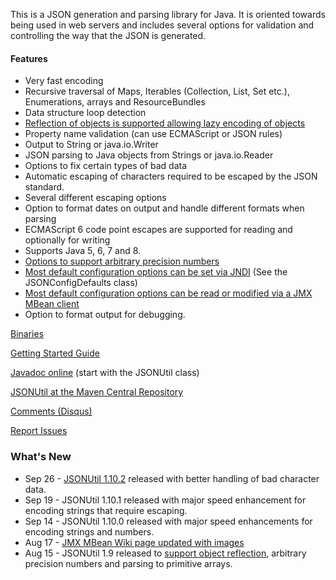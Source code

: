 
This is a JSON generation and parsing library for Java.  It is oriented
towards being used in web servers and includes several options for validation
and controlling the way that the JSON is generated.

#### Features
* Very fast encoding
* Recursive traversal of Maps, Iterables (Collection, List, Set etc.), Enumerations, arrays and ResourceBundles
* Data structure loop detection
* [Reflection of objects is supported allowing lazy encoding of objects](https://github.com/billdavidson/JSONUtil/wiki/Using-Reflection-to-Encode-Objects-as-JSON)
* Property name validation (can use ECMAScript or JSON rules)
* Output to String or java.io.Writer
* JSON parsing to Java objects from Strings or java.io.Reader
* Options to fix certain types of bad data
* Automatic escaping of characters required to be escaped by the JSON standard.
* Several different escaping options
* Option to format dates on output and handle different formats when parsing
* ECMAScript 6 code point escapes are supported for reading and optionally for writing
* Supports Java 5, 6, 7 and 8.
* [Options to support arbitrary precision numbers](https://github.com/billdavidson/JSONUtil/wiki/Options-Which-Help-Support-Arbitrary-Precision-Arithmetic)
* [Most default configuration options can be set via JNDI](https://github.com/billdavidson/JSONUtil/wiki/Setting-Configuration-Defaults-Using-JNDI) (See the JSONConfigDefaults class)
* [Most default configuration options can be read or modified via a JMX MBean client](https://github.com/billdavidson/JSONUtil/wiki/Viewing-and-Modifying-Configuration-Defaults-Using-a-JMX-MBean-Client)
* Option to format output for debugging.

[Binaries](https://github.com/billdavidson/JSONUtil/releases)

[Getting Started Guide](https://github.com/billdavidson/JSONUtil/wiki/Getting-Started-Guide)

[Javadoc online](http://kopitubruk.org/JSONUtil/javadoc) (start with the JSONUtil class)

[JSONUtil at the Maven Central Repository](http://search.maven.org/#search%7Cgav%7C1%7Cg%3A%22org.kopitubruk.util%22%20AND%20a%3A%22JSONUtil%22)

[Comments (Disqus)](http://kopitubruk.org/JSONUtil/#comments)

[Report Issues](https://github.com/billdavidson/JSONUtil/issues)

### What's New
* Sep 26 - [JSONUtil 1.10.2](https://github.com/billdavidson/JSONUtil/releases/tag/JSONUtil-1.10.2) released with better handling of bad character data.
* Sep 19 - JSONUtil 1.10.1 released with major speed enhancement for encoding strings that require escaping.
* Sep 14 - JSONUtil 1.10.0 released with major speed enhancements for encoding strings and numbers.
* Aug 17 - [JMX MBean Wiki page updated with images](https://github.com/billdavidson/JSONUtil/wiki/Viewing-and-Modifying-Configuration-Defaults-Using-a-JMX-MBean-Client)
* Aug 15 - JSONUtil 1.9 released to [support object reflection](https://github.com/billdavidson/JSONUtil/wiki/Using-Reflection-to-Encode-Objects-as-JSON), arbitrary precision numbers and parsing to primitive arrays.
